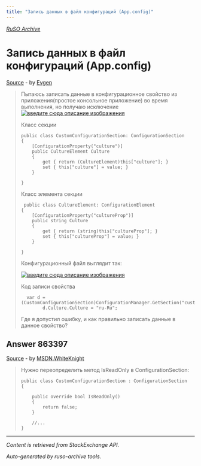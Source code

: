 ```yaml
---
title: "Запись данных в файл конфигураций (App.config)"
---
```

<p><i><a href="https://github.com/MSDN-WhiteKnight/ruso-archive/">RuSO Archive</a></i></p>
<h1>Запись данных в файл конфигураций (App.config)</h1>
<p><a href="https://ru.stackoverflow.com/questions/862230/%d0%97%d0%b0%d0%bf%d0%b8%d1%81%d1%8c-%d0%b4%d0%b0%d0%bd%d0%bd%d1%8b%d1%85-%d0%b2-%d1%84%d0%b0%d0%b9%d0%bb-%d0%ba%d0%be%d0%bd%d1%84%d0%b8%d0%b3%d1%83%d1%80%d0%b0%d1%86%d0%b8%d0%b9-app-config">Source</a> - by <a href="https://ru.stackoverflow.com/users/269643/evgen">Evgen</a></p>
<blockquote>
<p>Пытаюсь записать данные в конфигурационное свойство из приложения(простое консольное приложение) во время выполнения, но получаю исключение <a href="https://i.stack.imgur.com/wv5N8.png" rel="nofollow noreferrer"><img src="https://i.stack.imgur.com/wv5N8.png" alt="введите сюда описание изображения"></a></p>

<p>Класс секции</p>

<pre><code>public class CustomConfigurationSection: ConfigurationSection
{
    [ConfigurationProperty("culture")]
    public CultureElement Culture
    {
        get { return (CultureElement)this["culture"]; }
        set { this["culture"] = value; }
    }

}
</code></pre>

<p>Класс элемента секции </p>

<pre><code> public class CultureElement: ConfigurationElement
{
    [ConfigurationProperty("cultureProp")]   
    public string Culture
    {
        get { return (string)this["cultureProp"]; }
        set { this["cultureProp"] = value; }
    }

}
</code></pre>

<p>Конфигурационный файл выглядит так:</p>

<p><a href="https://i.stack.imgur.com/uMjQD.png" rel="nofollow noreferrer"><img src="https://i.stack.imgur.com/uMjQD.png" alt="введите сюда описание изображения"></a></p>

<p>Код записи свойства</p>

<pre><code>  var d = (CustomConfigurationSection)ConfigurationManager.GetSection("customSection");
        d.Culture.Culture = "ru-Ru";
</code></pre>

<p>Где я допустил ошибку, и как правильно записать данные в данное свойство?</p>

</blockquote>
<h2>Answer 863397</h2>
<p><a href="https://ru.stackoverflow.com/a/863397/">Source</a> - by <a href="https://ru.stackoverflow.com/users/240512/msdn-whiteknight">MSDN.WhiteKnight</a></p>
<blockquote>
<p>Нужно переопределить метод IsReadOnly в ConfigurationSection:</p>

<pre><code>public class CustomConfigurationSection : ConfigurationSection
{

    public override bool IsReadOnly()
    {
        return false;
    }

    //...
}
</code></pre>

</blockquote>
<hr/>
<p><i>Content is retrieved from StackExchange API. </i></p>
<p><i>Auto-generated by ruso-archive tools. </i></p>
